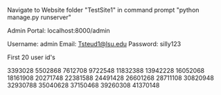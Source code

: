 Navigate to Website folder "TestSite1" in command prompt
"python manage.py runserver"



Admin Portal:
localhost:8000/admin

Username: admin
Email: Tsteud1@lsu.edu
Password: silly123


First 20 user id's

3393028
5502868
7612708
9722548
11832388
13942228
16052068
18161908
20271748
22381588
24491428
26601268
28711108
30820948
32930788
35040628
37150468
39260308
41370148
